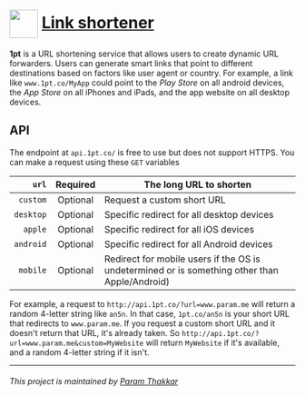 # <img align="center" width="50" src="https://raw.githubusercontent.com/paramt/1pt/master/resources/favicon/android-chrome-512x512.png">  [Link shortener](https://www.1pt.co)


**1pt** is a URL shortening service that allows users to create dynamic URL forwarders. Users can generate smart links that point to different destinations based on factors like user agent or country. For example, a link like ```www.1pt.co/MyApp``` could point to the *Play Store* on all android devices, the *App Store* on all iPhones and iPads, and the app website on all desktop devices.

## API
The endpoint at ```api.1pt.co/``` is free to use but does not support HTTPS. You can make a request using these `GET` variables

| `url`       | Required | The long URL to shorten                        |
| ----------: | :------: | ---------------------------------------------- |
| `custom`    | Optional | Request a custom short URL                     |
| `desktop`   | Optional | Specific redirect for all desktop devices      |
| `apple`     | Optional | Specific redirect for all iOS devices          |
| `android`   | Optional | Specific redirect for all Android devices      |
| `mobile`    | Optional | Redirect for mobile users if the OS is undetermined or is something other than Apple/Android) |

For example, a request to `http://api.1pt.co/?url=www.param.me` will return a random 4-letter string like `an5n`. In that case, `1pt.co/an5n` is your short URL that redirects to `www.param.me`. If you request a custom short URL and it doesn't return that URL, it's already taken. So `http://api.1pt.co/?url=www.param.me&custom=MyWebsite` will return `MyWebsite` if it's available, and a random 4-letter string if it isn't.

-----
###### This project is maintained by [Param Thakkar](https://www.param.me)
